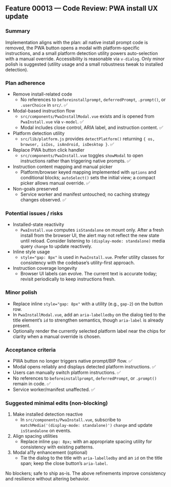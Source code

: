 ## Feature 00013 — Code Review: PWA install UX update

### Summary
Implementation aligns with the plan: all native install prompt code is removed, the PWA button opens a modal with platform-specific instructions, and a small platform detection utility powers auto-selection with a manual override. Accessibility is reasonable via `v-dialog`. Only minor polish is suggested (utility usage and a small robustness tweak to installed detection).

### Plan adherence
- Remove install-related code
  - No references to `beforeinstallprompt`, `deferredPrompt`, `.prompt()`, or `.userChoice` in `src/`. ✅
- Modal-based instruction flow
  - `src/components/PwaInstallModal.vue` exists and is opened from `PwaInstall.vue` via `v-model`. ✅
  - Modal includes close control, ARIA label, and instruction content. ✅
- Platform detection utility
  - `src/lib/platform.js` provides `detectPlatform()` returning `{ os, browser, isIos, isAndroid, isDesktop }`. ✅
- Replace PWA button click handler
  - `src/components/PwaInstall.vue` toggles `showModal` to open instructions rather than triggering native prompts. ✅
- Instruction content mapping and manual picker
  - Platform/browser keyed mapping implemented with `options` and conditional blocks; `autoSelect()` sets the initial view; a compact picker allows manual override. ✅
- Non-goals preserved
  - Service worker and manifest untouched; no caching strategy changes observed. ✅

### Potential issues / risks
- Installed-state reactivity
  - `PwaInstall.vue` computes `isStandalone` on mount only. After a fresh install from the browser UI, the alert may not reflect the new state until reload. Consider listening to `(display-mode: standalone)` media query `change` to update reactively.
- Inline style usage
  - `style="gap: 8px"` is used in `PwaInstall.vue`. Prefer utility classes for consistency with the codebase’s utility-first approach.
- Instruction coverage longevity
  - Browser UI labels can evolve. The current text is accurate today; revisit periodically to keep instructions fresh.

### Minor polish
- Replace inline `style="gap: 8px"` with a utility (e.g., `gap-2`) on the button row.
- In `PwaInstallModal.vue`, add an `aria-labelledby` on the dialog tied to the title element’s `id` to strengthen semantics, though `aria-label` is already present.
- Optionally render the currently selected platform label near the chips for clarity when a manual override is chosen.

### Acceptance criteria
- PWA button no longer triggers native prompt/BIP flow. ✅
- Modal opens reliably and displays detected platform instructions. ✅
- Users can manually switch platform instructions. ✅
- No references to `beforeinstallprompt`, `deferredPrompt`, or `.prompt()` remain in code. ✅
- Service worker/manifest unaffected. ✅

### Suggested minimal edits (non-blocking)
1) Make installed detection reactive
   - In `src/components/PwaInstall.vue`, subscribe to `matchMedia('(display-mode: standalone)')` `change` and update `isStandalone` on events.
2) Align spacing utilities
   - Replace inline `gap: 8px;` with an appropriate spacing utility for consistency with existing patterns.
3) Modal a11y enhancement (optional)
   - Tie the dialog to the title with `aria-labelledby` and an `id` on the title span; keep the close button’s `aria-label`.

No blockers; safe to ship as-is. The above refinements improve consistency and resilience without altering behavior.

